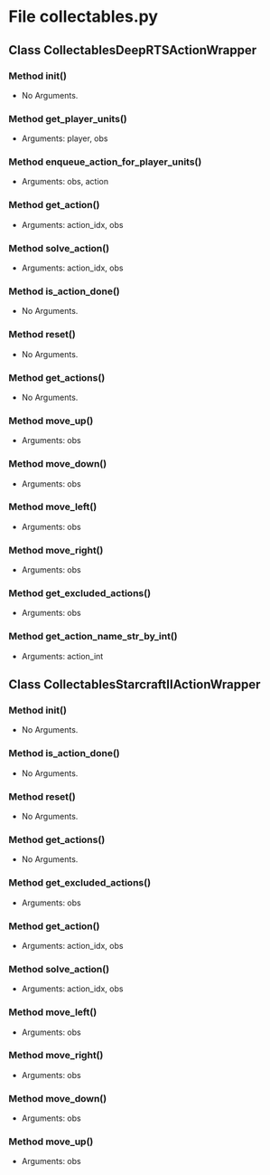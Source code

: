 # File collectables.py

## Class CollectablesDeepRTSActionWrapper

### Method __init__()

- No Arguments.

### Method get_player_units()

- Arguments: player, obs

### Method enqueue_action_for_player_units()

- Arguments: obs, action

### Method get_action()

- Arguments: action_idx, obs

### Method solve_action()

- Arguments: action_idx, obs

### Method is_action_done()

- No Arguments.

### Method reset()

- No Arguments.

### Method get_actions()

- No Arguments.

### Method move_up()

- Arguments: obs

### Method move_down()

- Arguments: obs

### Method move_left()

- Arguments: obs

### Method move_right()

- Arguments: obs

### Method get_excluded_actions()

- Arguments: obs

### Method get_action_name_str_by_int()

- Arguments: action_int

## Class CollectablesStarcraftIIActionWrapper

### Method __init__()

- No Arguments.

### Method is_action_done()

- No Arguments.

### Method reset()

- No Arguments.

### Method get_actions()

- No Arguments.

### Method get_excluded_actions()

- Arguments: obs

### Method get_action()

- Arguments: action_idx, obs

### Method solve_action()

- Arguments: action_idx, obs

### Method move_left()

- Arguments: obs

### Method move_right()

- Arguments: obs

### Method move_down()

- Arguments: obs

### Method move_up()

- Arguments: obs
